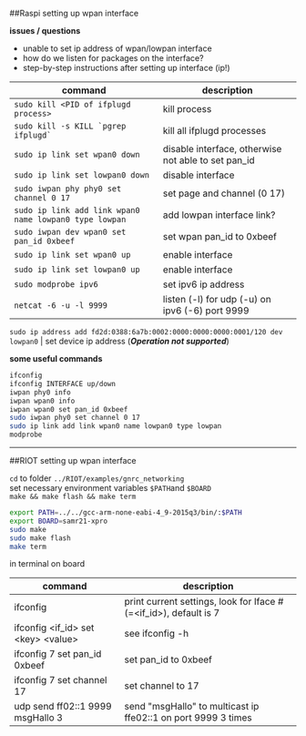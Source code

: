 ##Raspi setting up wpan interface

**issues / questions**  

* unable to set ip address of wpan/lowpan interface
* how do we listen for packages on the interface?
* step-by-step instructions after setting up interface (ip!)

command|description
---|---
`sudo kill <PID of ifplugd process>`| kill process
``sudo kill -s KILL `pgrep ifplugd` `` | kill all ifplugd processes
`sudo ip link set wpan0 down` | disable interface, otherwise not able to set pan_id
`sudo ip link set lowpan0 down`| disable interface
`sudo iwpan phy phy0 set channel 0 17`| set page and channel (0 17)
`sudo ip link add link wpan0 name lowpan0 type lowpan` | add lowpan interface link?
`sudo iwpan dev wpan0 set pan_id 0xbeef` | set wpan pan_id to 0xbeef
`sudo ip link set wpan0 up` | enable interface
`sudo ip link set lowpan0 up` | enable interface
`sudo modprobe ipv6` | set ipv6 ip address
`netcat -6 -u -l 9999` | listen (-l) for udp (-u) on ipv6 (-6) port 9999 



`sudo ip address add fd2d:0388:6a7b:0002:0000:0000:0000:0001/120 dev lowpan0` | set device ip address (***Operation not supported***)


**some useful commands**  

```bash
ifconfig
ifconfig INTERFACE up/down  
iwpan phy0 info  
iwpan wpan0 info  
iwpan wpan0 set pan_id 0xbeef  
sudo iwpan phy0 set channel 0 17  
sudo ip link add link wpan0 name lowpan0 type lowpan  
modprobe
```

---

##RIOT setting up wpan interface

`cd` to folder `../RIOT/examples/gnrc_networking`  
set necessary environment variables `$PATH`and `$BOARD`  
`make && make flash && make term`

```bash
export PATH=../../gcc-arm-none-eabi-4_9-2015q3/bin/:$PATH
export BOARD=samr21-xpro
sudo make
sudo make flash
make term
```

in terminal on board

command | description
---|---
ifconfig | print current settings, look for Iface # (=\<if_id>), default is 7
ifconfig \<if_id> set \<key> \<value> | see ifconfig -h
ifconfig 7 set pan_id 0xbeef | set pan_id to 0xbeef
ifconfig 7 set channel 17 | set channel to 17
udp send ff02::1 9999 msgHallo 3 | send "msgHallo" to multicast ip ffe02::1 on port 9999 3 times










